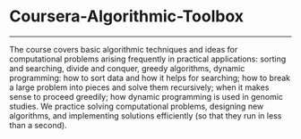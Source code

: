 # Coursera-Algorithmic-Toolbox
-------------------------------------
The course covers basic algorithmic techniques and ideas for computational problems arising frequently in practical applications: 
sorting and searching, divide and conquer, greedy algorithms, dynamic programming: 
how to sort data and how it helps for searching; how to break a large problem into pieces and solve them recursively; 
when it makes sense to proceed greedily; how dynamic programming is used in genomic studies. We practice solving computational problems, 
designing new algorithms, and implementing solutions efficiently (so that they run in less than a second).
